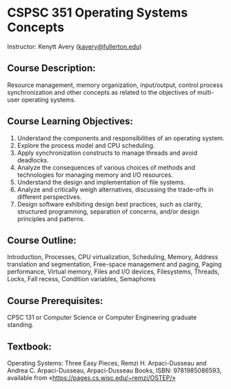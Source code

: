 # CSPSC 351 Operating Systems Concepts
Instructor: Kenytt Avery (kavery@fullerton.edu)

## Course Description:
Resource management, memory organization, input/output, control process synchronization and other concepts as related to the objectives of multi-user operating systems.

## Course Learning Objectives:
1. Understand the components and responsibilities of an operating system.
2. Explore the process model and CPU scheduling.
3. Apply synchronization constructs to manage threads and avoid deadlocks.
4. Analyze the consequences of various choices of methods and technologies for managing memory and I/O resources.
5. Understand the design and implementation of file systems.
6. Analyze and critically weigh alternatives, discussing the trade-offs in different perspectives.
7. Design software exhibiting design best practices, such as clarity, structured programming, separation of concerns, and/or design principles and patterns.

## Course Outline:
Introduction,
Processes,
CPU virtualization,
Scheduling,
Memory,
Address translation and segmentation,
Free-space management and paging,
Paging performance,
Virtual memory,
Files and I/O devices,
Filesystems,
Threads,
Locks,
Fall recess,
Condition variables,
Semaphores

## Course Prerequisites:
 CPSC 131 or Computer Science or Computer Engineering graduate standing.

## Textbook: 
Operating Systems: Three Easy Pieces, Remzi H. Arpaci-Dusseau and Andrea C. Arpaci-Dusseau, Arpaci-Dusseau Books, ISBN: 9781985086593, available from «https://pages.cs.wisc.edu/~remzi/OSTEP/»

